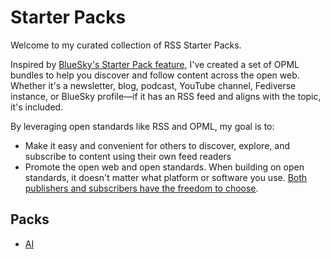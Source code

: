 # Starter Packs

Welcome to my curated collection of RSS Starter Packs.

Inspired by [BlueSky's Starter Pack feature](https://bsky.social/about/blog/06-26-2024-starter-packs), I've created a set of OPML bundles to help you discover and follow content across the open web. Whether it's a newsletter, blog, podcast, YouTube channel, Fediverse instance, or BlueSky profile—if it has an RSS feed and aligns with the topic, it's included.

By leveraging open standards like RSS and OPML, my goal is to:

- Make it easy and convenient for others to discover, explore, and subscribe to content using their own feed readers
- Promote the open web and open standards. When building on open standards, it doesn't matter what platform or software you use. [Both publishers and subscribers have the freedom to choose](/posts/rediscovering-rss-user-freedom).

## Packs

- [AI](/feed/starter/ai)